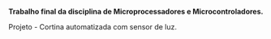 **Trabalho final da disciplina de Microprocessadores e Microcontroladores.**

Projeto - Cortina automatizada com sensor de luz.
